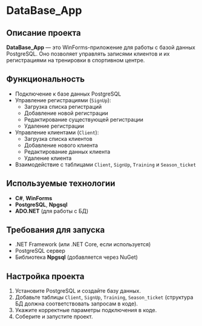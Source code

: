 # DataBase_App

## Описание проекта
**DataBase_App** — это WinForms-приложение для работы с базой данных PostgreSQL. Оно позволяет управлять записями клиентов и их регистрациями на тренировки в спортивном центре.

## Функциональность
- Подключение к базе данных PostgreSQL
- Управление регистрациями (`SignUp`):
  - Загрузка списка регистраций
  - Добавление новой регистрации
  - Редактирование существующей регистрации
  - Удаление регистрации
- Управление клиентами (`Client`):
  - Загрузка списка клиентов
  - Добавление нового клиента
  - Редактирование данных клиента
  - Удаление клиента
- Взаимодействие с таблицами `Client`, `SignUp`, `Training` и `Season_ticket`

## Используемые технологии
- **C#**, **WinForms**
- **PostgreSQL**, **Npgsql**
- **ADO.NET** (для работы с БД)

## Требования для запуска
- .NET Framework (или .NET Core, если используется)
- PostgreSQL сервер
- Библиотека **Npgsql** (добавляется через NuGet)

## Настройка проекта
1. Установите PostgreSQL и создайте базу данных.
2. Добавьте таблицы `Client`, `SignUp`, `Training`, `Season_ticket` (структура БД должна соответствовать запросам в коде).
3. Укажите корректные параметры подключения в коде.
4. Соберите и запустите проект.


